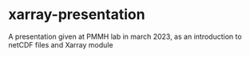 # xarray-presentation
A presentation given at PMMH lab in march 2023, as an introduction to netCDF files and Xarray module
